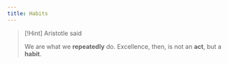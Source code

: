 ```yaml
---
title: Habits
---
```


> [!Hint] Aristotle said
> 
> We are what we **repeatedly** do. Excellence, then, is not an **act**, but a **habit**.
